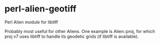 # perl-alien-geotiff
Perl Alien module for libtiff

Probably most useful for other Aliens.
One example is Alien::proj, for which proj v7
uses libtiff to handle its geodetic grids
(if libtiff is available).
